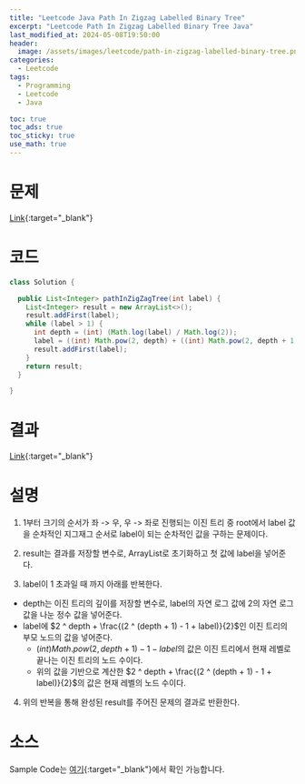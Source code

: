 ```yaml
---
title: "Leetcode Java Path In Zigzag Labelled Binary Tree"
excerpt: "Leetcode Path In Zigzag Labelled Binary Tree Java"
last_modified_at: 2024-05-08T19:50:00
header:
  image: /assets/images/leetcode/path-in-zigzag-labelled-binary-tree.png
categories:
  - Leetcode
tags:
  - Programming
  - Leetcode
  - Java

toc: true
toc_ads: true
toc_sticky: true
use_math: true
---
```

# 문제
[Link](https://leetcode.com/problems/path-in-zigzag-labelled-binary-tree/){:target="_blank"}

# 코드
```java
class Solution {

  public List<Integer> pathInZigZagTree(int label) {
    List<Integer> result = new ArrayList<>();
    result.addFirst(label);
    while (label > 1) {
      int depth = (int) (Math.log(label) / Math.log(2));
      label = ((int) Math.pow(2, depth) + ((int) Math.pow(2, depth + 1) - 1 - label)) / 2;
      result.addFirst(label);
    }
    return result;
  }

}
```

# 결과
[Link](https://leetcode.com/problems/path-in-zigzag-labelled-binary-tree/submissions/1252565174/){:target="_blank"}

# 설명
1. 1부터 크기의 순서가 좌 -> 우, 우 -> 좌로 진행되는 이진 트리 중 root에서 label 값을 순차적인 지그재그 순서로 label이 되는 순차적인 값을 구하는 문제이다.

2. result는 결과를 저장할 변수로, ArrayList로 초기화하고 첫 값에 label을 넣어준다.

3. label이 1 초과일 때 까지 아래를 반복한다.
- depth는 이진 트리의 깊이를 저장할 변수로, label의 자연 로그 값에 2의 자연 로그값을 나눈 정수 값을 넣어준다.
- label에 $2 ^ depth + \frac{(2 ^ (depth + 1) - 1 + label)}{2}$인 이진 트리의 부모 노드의 값을 넣어준다.
  - $(int) Math.pow(2, depth + 1) - 1 - label$의 값은 이진 트리에서 현재 레벨로 끝나는 이진 트리의 노드 수이다.
  - 위의 값을 기반으로 계산한 $2 ^ depth + \frac{(2 ^ (depth + 1) - 1 + label)}{2}$의 값은 현재 레벨의 노드 수이다.

4. 위의 반복을 통해 완성된 result를 주어진 문제의 결과로 반환한다.

# 소스
Sample Code는 [여기](https://github.com/GracefulSoul/leetcode/blob/master/src/main/java/gracefulsoul/problems/PathInZigzagLabelledBinaryTree.java){:target="_blank"}에서 확인 가능합니다.